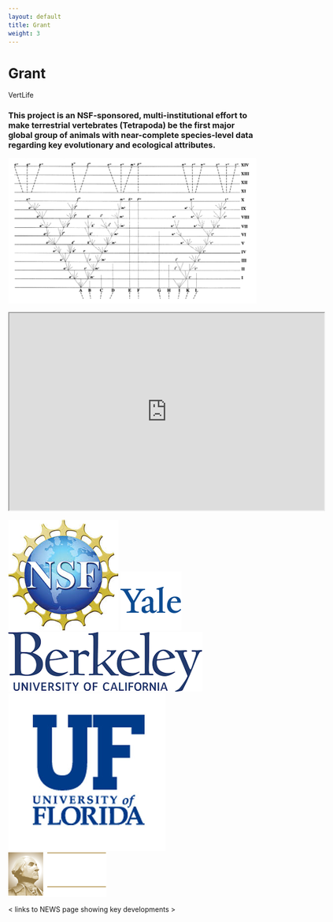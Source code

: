 ```yaml
---
layout: default
title: Grant
weight: 3
---
```


Grant
========

VertLife

### This project is an NSF-sponsored, multi-institutional effort to make terrestrial vertebrates (Tetrapoda) be the first major global group of animals with near-complete species-level data regarding key evolutionary and ecological attributes. ###

![Darwin Tree](/images/DarwinTree.gif)

<iframe width="640" height="400" src="http://www.onezoom.org/embeded_tetrapods.htm?view=1&signs=1&common=1&polytomy=3&ltype=2&hltype=2&font=helvetica&colour=3&init=1"></iframe>

![National Science Foundation](/images/nsf.jpg)
![Yale University](/images/yale.png)
![University of California Berkeley](/images/berkeley.png)
![University of Florida](/images/uf.jpg)
![George Washington University](/images/gw.png)

< links to NEWS page showing key developments >
